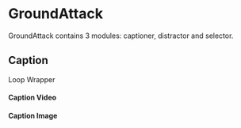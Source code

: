 # GroundAttack
GroundAttack contains 3 modules: captioner, distractor and selector.



## Caption
Loop Wrapper
#### Caption Video


#### Caption Image